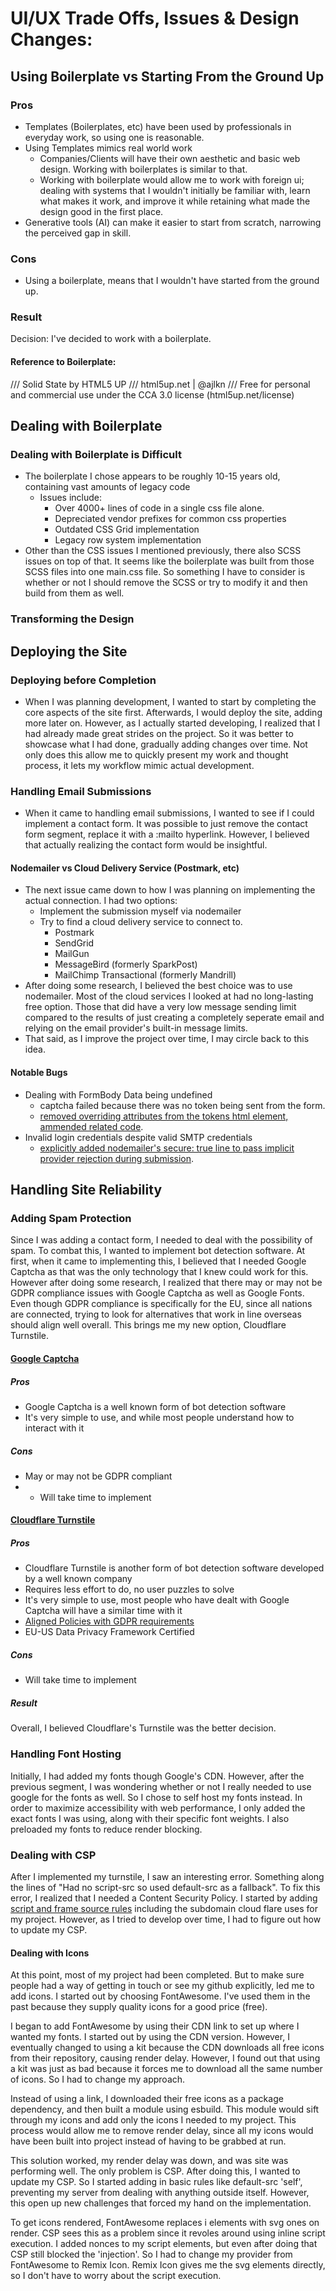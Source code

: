 # UI/UX Trade Offs, Issues & Design Changes:

## Using Boilerplate vs Starting From the Ground Up

### Pros
- Templates (Boilerplates, etc) have been used by professionals in everyday work, so using one is reasonable.
- Using Templates mimics real world work
  - Companies/Clients will have their own aesthetic and basic web design. Working with boilerplates is similar to that.
  - Working with boilerplate would allow me to work with foreign ui; dealing with systems that I wouldn't initially be familiar with, learn what makes it work, and improve it while retaining what made the design good in the first place.
- Generative tools (AI) can make it easier to start from scratch, narrowing the perceived gap in skill.
### Cons
- Using a boilerplate, means that I wouldn't have started from the ground up.
### Result
Decision: I've decided to work with a boilerplate. 


#### Reference to Boilerplate:

/// Solid State by HTML5 UP
/// html5up.net | @ajlkn
/// Free for personal and commercial use under the CCA 3.0 license (html5up.net/license)

## Dealing with Boilerplate
### Dealing with Boilerplate is Difficult
- The boilerplate I chose appears to be roughly 10-15 years old, containing vast amounts of legacy code
  - Issues include:
    - Over 4000+ lines of code in a single css file alone.
    - Depreciated vendor prefixes for common css properties
    - Outdated CSS Grid implementation
    - Legacy row system implementation
- Other than the CSS issues I mentioned previously, there also SCSS issues on top of that. It seems like the boilerplate was built from those SCSS files into one main.css file. So something I have to consider is whether or not I should remove the SCSS or try to modify it and then build from them as well.

### Transforming the Design

## Deploying the Site
### Deploying before Completion
- When I was planning development, I wanted to start by completing the core aspects of the site first. Afterwards, I would deploy the site, adding more later on. However, as I actually started developing, I realized that I had already made great strides on the project. So it was better to showcase what I had done, gradually adding changes over time. Not only does this allow me to quickly present my work and thought process, it lets my workflow mimic actual development.

### Handling Email Submissions
- When it came to handling email submissions, I wanted to see if I could implement a contact form. It was possible to just remove the contact form segment, replace it with a :mailto hyperlink. However, I believed that actually realizing the contact form would be insightful.
#### Nodemailer vs Cloud Delivery Service (Postmark, etc)
  - The next issue came down to how I was planning on implementing the actual connection. I had two options:
    - Implement the submission myself via nodemailer
    - Try to find a cloud delivery service to connect to.
      - Postmark
      - SendGrid
      - MailGun
      - MessageBird (formerly SparkPost)
      - MailChimp Transactional (formerly Mandrill)
  - After doing some research, I believed the best choice was to use nodemailer. Most of the cloud services I looked at had no long-lasting free option. Those that did have a very low message sending limit compared to the results of just creating a completely seperate email and relying on the email provider's built-in message limits.
  - That said, as I improve the project over time, I may circle back to this idea.
#### Notable Bugs
- Dealing with FormBody Data being undefined
  - captcha failed because there was no token being sent from the form.
  - [removed overriding attributes from the tokens html element, ammended related code](https://github.com/iaketepe/iaketepe/commit/ae755cedbf38bfdc7004069dc64fbcf987e1b4ce).
- Invalid login credentials despite valid SMTP credentials
  - [explicitly added nodemailer's secure: true line to pass implicit provider rejection during submission](https://github.com/iaketepe/iaketepe/commit/4358823ea6a3b6066ad93476bf376b2e7f604662).

## Handling Site Reliability
### Adding Spam Protection
Since I was adding a contact form, I needed to deal with the possibility of spam. To combat this, I wanted to implement bot detection software. At first, when it came to implementing this, I believed that I needed Google Captcha as that was the only technology that I knew could work for this. However after doing some research, I realized that there may or may not be GDPR compliance issues with Google Captcha as well as Google Fonts. Even though GDPR compliance is specifically for the EU, since all nations are connected, trying to look for alternatives that work in line overseas should align well overall. This brings me my new option, Cloudflare Turnstile.

#### [Google Captcha](https://cloud.google.com/security/products/recaptcha?hl=en)
##### Pros
- Google Captcha is a well known form of bot detection software
- It's very simple to use, and while most people understand how to interact with it
##### Cons
- May or may not be GDPR compliant
- - Will take time to implement

#### [Cloudflare Turnstile](https://www.cloudflare.com/en-ca/application-services/products/turnstile/)
##### Pros
- Cloudflare Turnstile is another form of bot detection software developed by a well known company
- Requires less effort to do, no user puzzles to solve
- It's very simple to use, most people who have dealt with Google Captcha will have a similar time with it
- [Aligned Policies with GDPR requirements](https://www.cloudflare.com/trust-hub/gdpr/)
- EU-US Data Privacy Framework Certified
##### Cons
- Will take time to implement

##### Result
Overall, I believed Cloudflare's Turnstile was the better decision.


### Handling Font Hosting
Initially, I had added my fonts though Google's CDN. However, after the previous segment, I was wondering whether or not I really needed to use google for the fonts as well. So I chose to self host my fonts instead. In order to maximize accessibility with web performance, I only added the exact fonts I was using, along with their specific font weights. I also preloaded my fonts to reduce render blocking.

### Dealing with CSP
After I implemented my turnstile, I saw an interesting error. Something along the lines of "Had no script-src so used default-src as a fallback". To fix this error, I realized that I needed a Content Security Policy. I started by adding [script and frame source rules](https://developers.cloudflare.com/turnstile/reference/content-security-policy/) including the subdomain cloud flare uses for my project. However, as I tried to develop over time, I had to figure out how to update my CSP.

#### Dealing with Icons
At this point, most of my project had been completed. But to make sure people had a way of getting in touch or see my github explicitly, led me to add icons. I started out by choosing FontAwesome. I've used them in the past because they supply quality icons for a good price (free). 

I began to add FontAwesome by using their CDN link to set up where I wanted my fonts. I started out by using the CDN version. However, I eventually changed to using a kit because the CDN downloads all free icons from their repository, causing render delay. However, I found out that using a kit was just as bad because it forces me to download all the same number of icons. So I had to change my approach. 

Instead of using a link, I downloaded their free icons as a package dependency, and then built a module using esbuild. This module would sift through my icons and add only the icons I needed to my project. This process would allow me to remove render delay, since all my icons would have been built into project instead of having to be grabbed at run. 

This solution worked, my render delay was down, and was site was performing well. The only problem is CSP. After doing this, I wanted to update my CSP. So I started adding in basic rules like default-src 'self', preventing my server from dealing with anything outside itself. However, this open up new challenges that forced my hand on the implementation.

To get icons rendered, FontAwesome replaces i elements with svg ones on render. CSP sees this as a problem since it revoles around using inline script execution. I added nonces to my script elements, but even after doing that CSP still blocked the 'injection'. So I had to change my provider from FontAwesome to Remix Icon. Remix Icon gives me the svg elements directly, so I don't have to worry about the script execution.



